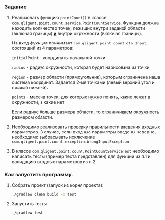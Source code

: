 ### Задание

1. Реализовать функцию `pointCount()` в классе `com.qligent.point.count.service.PointCountService`. 
Функция должна находить количество точек, лежащих внутри заданой области (включая границы) 
<ins>**и**</ins> внутри окружности (включая границы). 

   На вход фукнция принимает `com.qligent.point.count.dto.Input`, состоящий из 4 параметров:
    
   `initialPoint` - координаты начальной точки
     
   `radius` - радиус окружности, которая будет нарисована из точки
     
   `region` - размер области (прямоугольник), которым ограничена наша система координат. Задается 2-мя точками 
   (левый верхний угол и правый нижний).
     
   `points` -  массив точек, для которых нужно понять, какие лежат в окружности, а какие нет
      
   Если радиус больше размера области, то ограничиваем окружность размером области.
 
2. Необходимо реализовать проверку правильности введения входных параметров. 
В случае, если входные параметры введены неверно, необходимо выбрасывать исключение 
`com.qligent.point.count.exception.WrongInputException`


3. В классе `com.qligent.point.count.PointCountServiceTest` 
необходимо написать тесты (пример теста представлен) для функции из п.1 и валидацию входных параметров из п.2. 
 

### Как запустить программу.

1. Собрать проект (запуск из корня проекта):

    ```bash
    ./gradlew clean build -x test
    ```

2. Запустить тесты

    ```bash
    ./gradlew test
    ``` 

